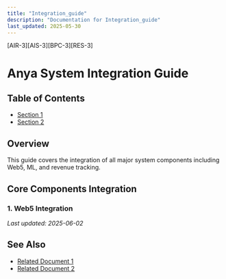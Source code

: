 ```yaml
---
title: "Integration_guide"
description: "Documentation for Integration_guide"
last_updated: 2025-05-30
---
```

[AIR-3][AIS-3][BPC-3][RES-3]


<!-- markdownlint-disable MD013 line-length -->

# Anya System Integration Guide

## Table of Contents

- [Section 1](#section-1)
- [Section 2](#section-2)


## Overview
This guide covers the integration of all major system components including Web5, ML, and revenue tracking.

## Core Components Integration

### 1. Web5 Integration


*Last updated: 2025-06-02*

## See Also

- [Related Document 1](../INSTALLATION.md)
- [Related Document 2](../../INSTALLATION_REVIEW.md)
